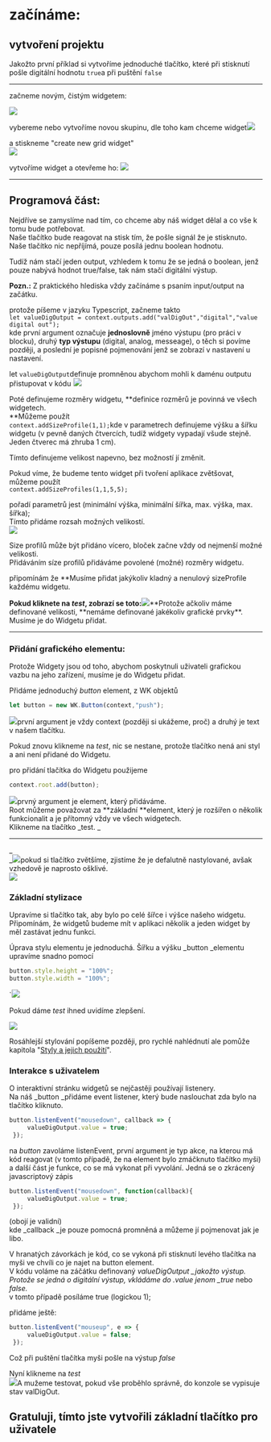 # začínáme:

## vytvoření projektu

Jakožto první příklad si vytvoříme jednoduché tlačítko, které při stisknutí pošle digitální hodnotu `true`a při puštění `false`

---

začneme novým, čistým widgetem:

![](/assets/start.png)

vybereme nebo vytvoříme novou skupinu, dle toho kam chceme widget![](/assets/start2.png)

a stiskneme "create new grid widget"  
![](/assets/last.png)

vytvoříme widget a otevřeme ho: ![](/assets/import.png)

---

## Programová část:

Nejdříve se zamyslíme nad tím, co chceme aby náš widget dělal a co vše k tomu bude potřebovat.  
Naše tlačítko bude reagovat na stisk tím, že pošle signál že je stisknuto.  
Naše tlačítko nic nepříjímá, pouze posílá jednu boolean hodnotu.

Tudíž nám stačí jeden output, vzhledem k tomu že se jedná o boolean, jenž pouze nabývá hodnot true/false, tak nám stačí digitální výstup.

**Pozn.:** Z praktického hlediska vždy začínáme s psaním input/output na začátku.

protože píšeme v jazyku Typescript, začneme takto  
`let valueDigOutput = context.outputs.add("valDigOut","digital","value digital out");`  
kde první argument označuje **jednoslovně** jméno výstupu \(pro práci v blocku\), druhý **typ výstupu** \(digital, analog, messeage\), o těch si povíme později, a poslední je popisné pojmenování jenž se zobrazí v nastavení u nastavení.

let `valueDigOutput`definuje promněnou abychom mohli k daménu outputu přistupovat v kódu  ![](/assets/code1.png)

Poté definujeme rozměry widgetu, **definice rozměrů je povinná ve všech widgetech.                
**Můžeme použít  
`context.addSizeProfile(1,1);`kde v parametrech definujeme výšku a šířku widgetu \(v pevně daných čtvercích, tudíž widgety vypadají všude stejně. Jeden  čtverec má zhruba 1 cm\).

Tímto definujeme velikost napevno, bez možností jí změnit.

Pokud víme, že budeme tento widget při tvoření aplikace zvětšovat, můžeme použít  
`context.addSizeProfiles(1,1,5,5);`

pořadí parametrů jest \(minimální výška, minimální šířka, max. výška, max. šířka\);  
Tímto přidáme rozsah možných velikostí.  
![](/assets/code3.png)

Size profilů může být přidáno vícero, bloček začne vždy od nejmenší možné velikosti.  
Přidáváním síze profilů přidáváme povolené \(možné\) rozměry widgetu.

připomínám že \*\*Musíme přidat jakýkoliv kladný a nenulový sizeProfile každému widgetu.

**Pokud kliknete na **_**test**_**, zobrazí se toto:**![](/assets/code4.png)**Protože ačkoliv máme definované velikosti, **nemáme definované jakékoliv grafické prvky\*\*. Musíme je do Widgetu přidat.

---

### Přidání grafického elementu:

Protože Widgety jsou od toho, abychom poskytnuli uživateli grafickou vazbu na jeho zařízení, musíme je do Widgetu přidat.

Přidáme jednoduchý _button_ element, z WK objektů

```js
let button = new WK.Button(context,"push");
```

![](/assets/code5.png)první argument je vždy context \(později si ukážeme, proč\) a druhý je text v našem tlačítku.

Pokud znovu klikneme na _test_, nic se nestane, protože tlačítko nená ani styl a ani není přidané do Widgetu.

pro přidání tlačítka do Widgetu použijeme

```js
context.root.add(button);
```

![](/assets/code6.png)prvný argument je element, který přidáváme.  
Root můžeme považovat za **základní **element, který je rozšířen o několik funkcionalit a je přítomný vždy ve všech widgetech.  
Klikneme na tlačítko _test.     _

---

_           
_![](/assets/code7.png)pokud si tlačítko zvětšíme, zjistíme že je defalutně nastylované, avšak vzhedově je naprosto ošklivé.  
![](/assets/code8.png)

### Základní stylizace

Upravíme si tlačítko tak, aby bylo po celé šířce i výšce našeho widgetu.  
Připomínám, že widgetů budeme mít v aplikaci několik a jeden widget by měl zastávat jednu funkci.

Úprava stylu elementu je jednoduchá. Šířku a výšku \_button \_elementu upravíme snadno pomocí

```js
button.style.height = "100%";
button.style.width = "100%";
```

\`![](/assets/code9.png)

Pokud dáme _test_ ihned uvidíme zlepšení.

![](/assets/code10.png)

Rosáhlejší stylování popíšeme později, pro rychlé nahlédnutí ale pomůže kapitola "[Styly a jejich použití](/byzance_documentation/grid_intro/wk-elements-and-style.md)".

### Interakce s uživatelem

O interaktivní stránku widgetů se nejčastěji používají listenery.  
Na náš \_button \_přidáme event listener, který bude naslouchat zda bylo na tlačítko kliknuto.

```js
button.listenEvent("mousedown", callback => {        
     valueDigOutput.value = true;        
 });
```

na _button_ zavoláme listenEvent, první argument je typ akce, na kterou má kód reagovat \(v tomto případě, že na element bylo zmáčknuto tlačítko myši\) a další část je funkce, co se má vykonat při vyvolání. Jedná se o zkrácený javascriptový zápis

```js
button.listenEvent("mousedown", function(callback){        
     valueDigOutput.value = true;        
 });
```

\(obojí je validní\)  
kde \_callback \_je pouze pomocná promněná a můžeme jí pojmenovat jak je libo.

V hranatých závorkách je kód, co se vykoná při stisknutí levého tlačítka na myši ve chvíli co je najet na button element.  
V kódu voláme na záčátku definovaný _valueDigOutput \_jakožto výstup.  
Protože se jedná o digitální výstup, vkládáme do .value jenom \_true_ nebo _false._  
v tomto případě posíláme true \(logickou 1\);

přidáme ještě:

```js
button.listenEvent("mouseup", e => {        
     valueDigOutput.value = false;        
 });
```

Což při puštění tlačítka myši pošle na výstup _false_

Nyní klikneme na _test_  
![](/assets/code11.png)A mužeme testovat, pokud vše proběhlo správně, do konzole se vypisuje stav valDigOut.

## Gratuluji, tímto jste vytvořili základní tlačítko pro uživatele



